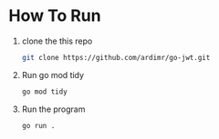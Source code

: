 # How To Run
1. clone the this repo
    ```bash
    git clone https://github.com/ardimr/go-jwt.git
    ```
2. Run go mod tidy
    ```bash
    go mod tidy
    ```
3. Run the program
    ```bash 
    go run .
    ```